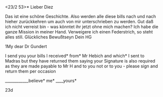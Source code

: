  <23/2 53>*
Lieber Diez

Das ist eine schöne Geschichte. Also werden alle diese bills nach und nach hieher zurückkehren um auch von mir unterschrieben zu werden. Gut daß ich nicht verreist bin - was könntet ihr jetzt ohne mich machen? Ich habe die ganze Mission in meiner Hand. Verweigere ich einen Federstrich, so steht alles still. Glückliches Bewußtseyn
 Dein HG



1My dear Dr Gundert

I send you your bills I received* from* Mr Hebich and which* I sent to Madras but they have returned them saying your Signature is also required as they are made payable to Mr H and to you not or to you - please sign and return them per occasion

____________believe* me* ____yours*


23d

